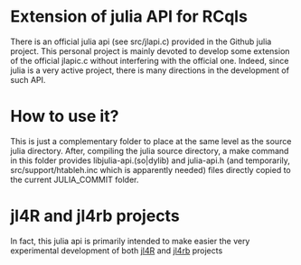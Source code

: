 # Extension of julia API for RCqls

There is an official julia api (see src/jlapi.c) provided in the Github julia project. This personal project is mainly devoted to
develop some extension  of the official jlapic.c without interfering with the official one. Indeed, since julia is a very active project, there is many directions in the development of  such API.

# How to use it?

This is just a complementary folder to place at the same level as the source julia directory. 
After, compiling the julia source directory, a make command in this folder provides libjulia-api.(so|dylib) and julia-api.h  (and temporarily, src/support/htableh.inc which is apparently needed) files directly copied to the current JULIA_COMMIT folder.

# jl4R and jl4rb projects

In fact, this julia api is primarily intended to make easier the very experimental development of both [jl4R](https://github.com/rcqls/jl4R) and [jl4rb](https://github.com/rcqls/jl4rb) projects
